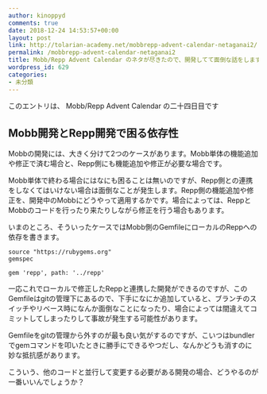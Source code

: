 ```yaml
---
author: kinoppyd
comments: true
date: 2018-12-24 14:53:57+00:00
layout: post
link: http://tolarian-academy.net/mobbrepp-advent-calendar-netaganai2/
permalink: /mobbrepp-advent-calendar-netaganai2
title: Mobb/Repp Advent Calendar のネタが尽きたので、開発してて面倒な話をします
wordpress_id: 629
categories:
- 未分類
---
```


このエントリは、 Mobb/Repp Advent Calendar の二十四日目です





## Mobb開発とRepp開発で困る依存性


Mobbの開発には、大きく分けて2つのケースがあります。Mobb単体の機能追加や修正で済む場合と、Repp側にも機能追加や修正が必要な場合です。

Mobb単体で終わる場合にはなにも困ることは無いのですが、Repp側との連携をしなくてはいけない場合は面倒なことが発生します。Repp側の機能追加や修正を、開発中のMobbにどうやって適用するかです。場合によっては、ReppとMobbのコードを行ったり来たりしながら修正を行う場合もあります。

いまのところ、そういったケースではMobb側のGemfileにローカルのReppへの依存を書きます。

    
    source "https://rubygems.org"
    gemspec
    
    gem 'repp', path: '../repp'


一応これでローカルで修正したReppと連携した開発ができるのですが、このGemfileはgitの管理下にあるので、下手になにか追加していると、ブランチのスイッチやリベース時になんか面倒なことになったり、場合によっては間違えてコミットしてしまったりして事故が発生する可能性があります。

Gemfileをgitの管理から外すのが最も良い気がするのですが、こいつはbundlerでgemコマンドを叩いたときに勝手にできるやつだし、なんかどうも消すのに妙な抵抗感があります。

こういう、他のコードと並行して変更する必要がある開発の場合、どうやるのが一番いいんでしょうか？
